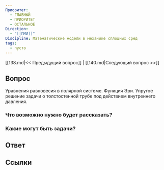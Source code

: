 ```yaml
---
Приоритет:
  - ГЛАВНЫЙ
  - ПРИОРИТЕТ
  - ОСТАЛЬНОЕ
Direction:
  - "[[ПМИ]]" 
Discipline: Математические модели в механике сплошных сред 
tags:
  - пусто
---
```

[[138.md|<< Предыдущий вопрос]] | [[140.md|Следующий вопрос >>]]
## Вопрос

Уравнения равновесия в полярной системе. Функция Эри. Упругое решение задачи о толстостенной трубе под действием внутреннего давления.

### Что возможно нужно будет рассказать?

### Какие могут быть задачи?

## Ответ

## Ссылки
